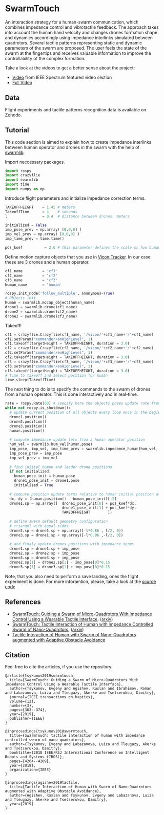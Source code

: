# SwarmTouch

An interaction strategy for a human-swarm communication, which combines impedance control and vibrotactile feedback. The  approach takes into account the human hand velocity and changes drones formation shape and dynamics accordingly using impedance interlinks simulated between quadrotors. Several tactile patterns representing static and dynamic parameters of the swarm are proposed. The user feels the state of the swarm at the fingertips and receives valuable information to improve the controllability of the complex formation.

Take a look at the videos to get a better sense about the project:
* [Video](https://www.youtube.com/watch?v=CX2mOAT3anM&feature=youtu.be) from IEEE Spectrum featured video section
* [Full Video](https://www.youtube.com/watch?v=GWKGQKcj-XA&feature=youtu.be)

## Data
Flight experiments and tactile patterns recognition data is available on [Zenodo](https://doi.org/10.5281/zenodo.3256614).

## Tutorial
This code section is aimed to explain how to create impedance interlinks
between human operator and drones in the swarm with the help of [swarmlib](https://github.com/negvet/swarmtouch/blob/master/flight_code/swarmlib.py).

Import neccessary packages.
```python
import rospy
import crazyflie
import swarmlib
import time
import numpy as np
```

Introduce flight parameters and initialize impedance correction terms.
```python
TAKEOFFHEIGHT    = 1.45 # meters
TakeoffTime      = 4    # seconds
l                = 0.4  # distance between drones, meters

initialized = False
imp_pose_prev = np.array( [0,0,0] )
imp_vel_prev = np.array( [0,0,0] )
imp_time_prev = time.time()

pos_koef          = 2.0 # this parameter defines the scale on how human movements are maped to the swarm displacements 
```
Define motion capture objects that you use in [Vicon Tracker](https://www.vicon.com/software/tracker/). In our case these are 3 drones and a human operator.
```python
cf1_name         = 'cf1'
cf2_name         = 'cf2'
cf3_name         = 'cf3'
human_name       = 'human'

rospy.init_node('follow_multiple', anonymous=True)
# Objects init
human = swarmlib.mocap_object(human_name)
drone1 = swarmlib.drone(cf1_name)
drone2 = swarmlib.drone(cf2_name)
drone3 = swarmlib.drone(cf3_name)
```

Takeoff!
```python
cf1 = crazyflie.Crazyflie(cf1_name, '/vicon/'+cf1_name+'/'+cf1_name)
cf1.setParam("commander/enHighLevel", 1)
cf1.takeoff(targetHeight = TAKEOFFHEIGHT, duration = 3.0)
cf2 = crazyflie.Crazyflie(cf2_name, '/vicon/'+cf2_name+'/'+cf2_name)
cf2.setParam("commander/enHighLevel", 1)
cf2.takeoff(targetHeight = TAKEOFFHEIGHT, duration = 3.0)
cf3 = crazyflie.Crazyflie(cf3_name, '/vicon/'+cf3_name+'/'+cf3_name)
cf3.setParam("commander/enHighLevel", 1)
cf3.takeoff(targetHeight = TAKEOFFHEIGHT, duration = 3.0)
# time to takeoff and select position for human
time.sleep(TakeoffTime)
```

The next thing to do is to specify the commands to the swarm of drones from a human operator.
This is done interactively and in real-time.
```python
rate = rospy.Rate(60) # specify here the objects poses update rate from Vicon Tracker
while not rospy.is_shutdown():
  # update current position of all objects every loop once in the beginning
  drone1.position()
  drone2.position()
  drone3.position()
  human.position()
  
  # compute impedance update term from a human operator position
  hum_vel = swarmlib.hum_vel(human.pose)
  imp_pose, imp_vel, imp_time_prev = swarmlib.impedance_human(hum_vel, imp_pose_prev, imp_vel_prev, imp_time_prev)
  imp_pose_prev = imp_pose
  imp_vel_prev = imp_vel
  
  # find initial human and leader drone positions
  if not initialized:
    human_pose_init = human.pose
    drone1_pose_init = drone1.pose
    initialized = True
  
  # compute position update terms relative to human initial position at each iteration
  dx, dy = (human.position() - human_pose_init)[:2]
  drone1.sp = np.array([  drone1_pose_init[0] + pos_koef*dx,
                          drone1_pose_init[1] + pos_koef*dy,
                          TAKEOFFHEIGHT        ])
                          
  # define swarm default geometry configuration
  # triangel with equal sides
  drone2.sp = drone1.sp + np.array([-l*0.86 , l/2, 0])
  drone3.sp = drone1.sp + np.array([-l*0.86 ,-l/2, 0])
  
  # and finaly update drones positions with impedance terms
  drone1.sp = drone1.sp + imp_pose
  drone2.sp = drone2.sp + imp_pose
  drone3.sp = drone3.sp + imp_pose
  drone2.sp[1] = drone2.sp[1] - imp_pose[0]*0.15
  drone3.sp[1] = drone3.sp[1] + imp_pose[0]*0.15
```

Note, that you also need to perform a save landing, ones the flight experiment is done.
For more inforamtion, please, take a look at the [source code](https://github.com/negvet/swarmtouch/tree/master/flight_code).

## References
* [SwarmTouch: Guiding a Swarm of Micro-Quadrotors With Impedance Control Using a Wearable Tactile Interface](https://ieeexplore.ieee.org/document/8758191), ([arxiv](https://arxiv.org/abs/1909.02298))
* [SwarmTouch: Tactile Interaction of Human with Impedance Controlled Swarm of Nano-Quadrotors](https://ieeexplore.ieee.org/document/8594424/), ([arxiv](https://arxiv.org/abs/1909.03491))
* [Tactile Interaction of Human with Swarm of Nano-Quadrotors augmented with Adaptive Obstacle Avoidance](https://hal.archives-ouvertes.fr/hal-02128383/)

## Citation
Feel free to cite the articles, if you use the repository.
```
@article{tsykunov2019swarmtouch,
  title={SwarmTouch: Guiding a Swarm of Micro-Quadrotors With Impedance Control Using a Wearable Tactile Interface},
  author={Tsykunov, Evgeny and Agishev, Ruslan and Ibrahimov, Roman and Labazanova, Luiza and Tleugazy, Akerke and Tsetserukou, Dzmitry},
  journal={IEEE transactions on haptics},
  volume={12},
  number={3},
  pages={363--374},
  year={2019},
  publisher={IEEE}
}
```

```
@inproceedings{tsykunov2018swarmtouch,
  title={SwarmTouch: tactile interaction of human with impedance controlled swarm of nano-quadrotors},
  author={Tsykunov, Evgeny and Labazanova, Luiza and Tleugazy, Akerke and Tsetserukou, Dzmitry},
  booktitle={2018 IEEE/RSJ International Conference on Intelligent Robots and Systems (IROS)},
  pages={4204--4209},
  year={2018},
  organization={IEEE}
}
```

```
@inproceedings{agishev2019tactile,
  title={Tactile Interaction of Human with Swarm of Nano-Quadrotors augmented with Adaptive Obstacle Avoidance},
  author={Agishev, Ruslan and Tsykunov, Evgeny and Labazanova, Luiza and Tleugazy, Akerke and Tsetserukou, Dzmitry},
  year={2019}
}
```
